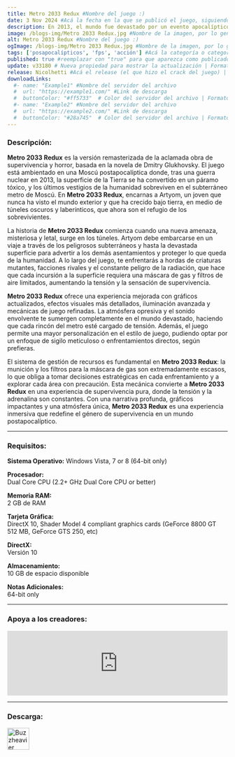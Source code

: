 ```yaml
---
title: Metro 2033 Redux #Nombre del juego :)
date: 3 Nov 2024 #Acá la fecha en la que se publicó el juego, siguiendo este formato: Dia "30", Mes "Oct", Año "2024" = como debe quedar: 30 Oct 2024
description: En 2013, el mundo fue devastado por un evento apocalíptico que aniquiló a casi toda la humanidad y convirtió la superficie de la Tierra en un páramo venenoso. Un puñado de sobrevivientes se refugió en las profundidades del metro de Moscú, y la civilización humana entró en una nueva Edad Oscura. Ahora es el año 2033. #Acá una mini descripción del juego
image: /blogs-img/Metro 2033 Redux.jpg #Nombre de la imagen, por lo general es exactamente el mismo nombre que el juego excluyendo lo ":" (Dos puntos)
alt: Metro 2033 Redux #Nombre del juego :)
ogImage: /blogs-img/Metro 2033 Redux.jpg #Nombre de la imagen, por lo general es exactamente el mismo nombre que el juego excluyendo lo ":" (Dos puntos)
tags: ['posapocalípticos', 'fps', 'acción'] #Acá la categoría o categorías del juego, si es más de una se coloca en este formato: ['categoría1', 'categoría2']
published: true #reemplazar con "true" para que aparezca como publicado
update: v33180 # Nueva propiedad para mostrar la actualización | Formato: v1.0.0
release: Nicolhetti #Acá el release (el que hizo el crack del juego) | Formato: Nicolhetti
downloadLinks:
  #- name: "Example1" #Nombre del servidor del archivo
  #  url: "https://example1.com/" #Link de descarga
  #  buttonColor: "#ff5733"  # Color del servidor del archivo | Formato hexadecimal | MediaFire: #0171F0 | Buzzheavier: #FF6600 |
  #- name: "Example2" #Nombre del servidor del archivo
  #  url: "https://example2.com/" #Link de descarga
  #  buttonColor: "#28a745"  # Color del servidor del archivo | Formato hexadecimal | MediaFire: #0171F0 | Buzzheavier: #FF6600 |
---
```


<!--En VSCode seleccionando una palabra, por ejemplo: "Metro 2033 Redux" y apretando Ctrl+F2 se seleccionan todas las palabras iguales-->

### Descripción:
**Metro 2033 Redux** es la versión remasterizada de la aclamada obra de supervivencia y horror, basada en la novela de Dmitry Glukhovsky. El juego está ambientado en una Moscú postapocalíptica donde, tras una guerra nuclear en 2013, la superficie de la Tierra se ha convertido en un páramo tóxico, y los últimos vestigios de la humanidad sobreviven en el subterráneo metro de Moscú. En **Metro 2033 Redux**, encarnas a Artyom, un joven que nunca ha visto el mundo exterior y que ha crecido bajo tierra, en medio de túneles oscuros y laberínticos, que ahora son el refugio de los sobrevivientes.

La historia de **Metro 2033 Redux** comienza cuando una nueva amenaza, misteriosa y letal, surge en los túneles. Artyom debe embarcarse en un viaje a través de los peligrosos subterráneos y hasta la devastada superficie para advertir a los demás asentamientos y proteger lo que queda de la humanidad. A lo largo del juego, te enfrentarás a hordas de criaturas mutantes, facciones rivales y el constante peligro de la radiación, que hace que cada incursión a la superficie requiera una máscara de gas y filtros de aire limitados, aumentando la tensión y la sensación de supervivencia.

**Metro 2033 Redux** ofrece una experiencia mejorada con gráficos actualizados, efectos visuales más detallados, iluminación avanzada y mecánicas de juego refinadas. La atmósfera opresiva y el sonido envolvente te sumergen completamente en el mundo devastado, haciendo que cada rincón del metro esté cargado de tensión. Además, el juego permite una mayor personalización en el estilo de juego, pudiendo optar por un enfoque de sigilo meticuloso o enfrentamientos directos, según prefieras. 

El sistema de gestión de recursos es fundamental en **Metro 2033 Redux**: la munición y los filtros para la máscara de gas son extremadamente escasos, lo que obliga a tomar decisiones estratégicas en cada enfrentamiento y a explorar cada área con precaución. Esta mecánica convierte a **Metro 2033 Redux** en una experiencia de supervivencia pura, donde la tensión y la adrenalina son constantes. Con una narrativa profunda, gráficos impactantes y una atmósfera única, **Metro 2033 Redux** es una experiencia inmersiva que redefine el género de supervivencia en un mundo postapocalíptico.

<!--Prompt para Chat-GPT: Hazme una descripción para el juego "Metro 2033 Redux" y cada que menciones "Metro 2033 Redux" ponlo en negrita -->

---

### Requisitos:
**Sistema Operativo:**
Windows Vista, 7 or 8 (64-bit only)

**Procesador:**  
Dual Core CPU (2.2+ GHz Dual Core CPU or better)

**Memoria RAM:**  
2 GB de RAM

**Tarjeta Gráfica:**  
DirectX 10, Shader Model 4 compliant graphics cards (GeForce 8800 GT 512 MB, GeForce GTS 250, etc)

**DirectX:**  
Versión 10

**Almacenamiento:**  
10 GB de espacio disponible

**Notas Adicionales:**  
64-bit only
<!--Si falta o sobra un requisito se quita o se agrega manteniendo el mismo formato-->

---

### Apoya a los creadores:
<iframe src="https://store.steampowered.com/widget/286690/" frameborder="0" style="background-color: transparent; width: 100% !important; aspect-ratio: 646 / 190;"></iframe>

<!--Reemplazar los numeros (AppID) del juego (en este caso 2668510) por el numero (AppID) correspondiente con el juego a publicar-->
<!--El AppID se encuentra en la URL del Juego en Steam-->

---

### Descarga:

[<img src="https://gist.github.com/cxmeel/0dbc95191f239b631c3874f4ccf114e2/raw/download.svg" alt="Buzzheavier" height="50" />](https://buzzheavier.com/f/GX3FA1wf0AA)

<!-- # se debe reemplazar por el link de descarga-->

<!--NOMBRE-DEL-SERVICIO se debe reemplazar por el servicio donde está subido el juego-->